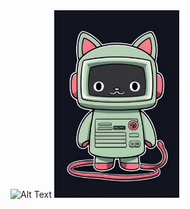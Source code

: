
<div>
  <img src="images/screen.png" width="200" height="300" alt="Alt Text">
  <img src="images/terminal.png" width="200" height="300" alt="Alt Text">
</div>
